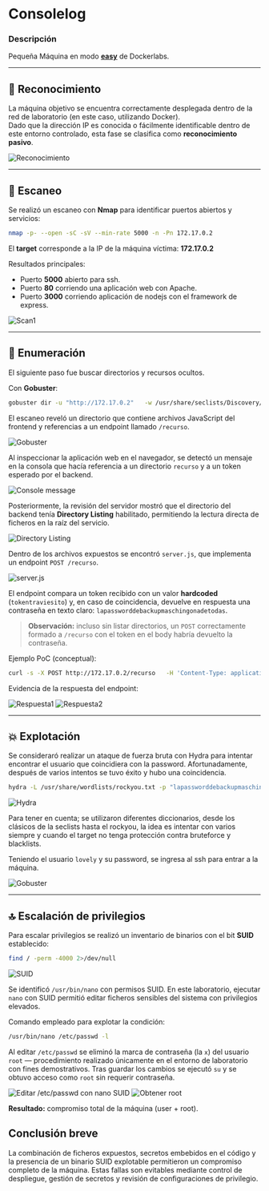 # Consolelog

### Descripción

Pequeña Máquina en modo **[easy](https://mega.nz/file/oGMWiKoJ#l02GwzicvsgLaczCjTSqaJNl5-NGajklpOY3A3Tu9to)** de Dockerlabs.

---

## 🔎 Reconocimiento

La máquina objetivo se encuentra correctamente desplegada dentro de la red de laboratorio (en este caso, utilizando Docker).  
Dado que la dirección IP es conocida o fácilmente identificable dentro de este entorno controlado, esta fase se clasifica como **reconocimiento pasivo**.

![Reconocimiento](https://i.imgur.com/rs4PSAQ.png)

---

## 📡 Escaneo

Se realizó un escaneo con **Nmap** para identificar puertos abiertos y servicios:

```bash
nmap -p- --open -sC -sV --min-rate 5000 -n -Pn 172.17.0.2
```

El **target** corresponde a la IP de la máquina víctima: **172.17.0.2**

Resultados principales:

- Puerto **5000** abierto para ssh.
- Puerto **80** corriendo una aplicación web con Apache.
- Puerto **3000** corriendo aplicación de nodejs con el framework de express.

![Scan1](https://i.imgur.com/1epCh4F.png)

---

## 📂 Enumeración

El siguiente paso fue buscar directorios y recursos ocultos.

Con **Gobuster**:

```bash
gobuster dir -u "http://172.17.0.2"   -w /usr/share/seclists/Discovery/Web-Content/directory-list-2.3-medium.txt   -t 20 -x php,txt,html,php.bak
```

El escaneo reveló un directorio que contiene archivos JavaScript del frontend y referencias a un endpoint llamado `/recurso`.

![Gobuster](https://i.imgur.com/zmVJle6.png)

Al inspeccionar la aplicación web en el navegador, se detectó un mensaje en la consola que hacía referencia a un directorio `recurso` y a un token esperado por el backend.

![Console message](https://i.imgur.com/bC2z0KO.png)

Posteriormente, la revisión del servidor mostró que el directorio del backend tenía **Directory Listing** habilitado, permitiendo la lectura directa de ficheros en la raíz del servicio.

![Directory Listing](https://i.imgur.com/QwUb4sa.png)

Dentro de los archivos expuestos se encontró `server.js`, que implementa un endpoint `POST /recurso`.

![server.js](https://i.imgur.com/ZNjSEUB.png)

El endpoint compara un token recibido con un valor **hardcoded** (`tokentraviesito`) y, en caso de coincidencia, devuelve en respuesta una contraseña en texto claro: `lapassworddebackupmaschingonadetodas`.

> **Observación:** incluso sin listar directorios, un `POST` correctamente formado a `/recurso` con el token en el body habría devuelto la contraseña.

Ejemplo PoC (conceptual):

```bash
curl -s -X POST http://172.17.0.2/recurso   -H 'Content-Type: application/json'   -d '{"token":"tokentraviesito"}'
```

Evidencia de la respuesta del endpoint:

![Respuesta1](https://i.imgur.com/XmITKDK.png)
![Respuesta2](https://i.imgur.com/A9pU7yY.png)

---

## 💥 Explotación

Se consideraró realizar un ataque de fuerza bruta con Hydra para intentar encontrar el usuario que coincidiera con la password. Afortunadamente, después de varios intentos se tuvo éxito y hubo una coincidencia.

```bash
hydra -L /usr/share/wordlists/rockyou.txt -p "lapassworddebackupmaschingonadetodas" ssh://172.17.0.2:5000 -t 4
```

![Hydra](https://i.imgur.com/UPEkHak.png)

Para tener en cuenta; se utilizaron diferentes diccionarios, desde los clásicos de la seclists hasta el rockyou, la idea es intentar con varios siempre y cuando el target no tenga protección contra bruteforce y blacklists.

Teniendo el usuario `lovely` y su password, se ingresa al ssh para entrar a la máquina.

![Gobuster](https://i.imgur.com/Joocf83.png)

---

## 🔝 Escalación de privilegios

Para escalar privilegios se realizó un inventario de binarios con el bit **SUID** establecido:

```bash
find / -perm -4000 2>/dev/null
```

![SUID](https://i.imgur.com/IpIBceK.png)

Se identificó `/usr/bin/nano` con permisos SUID. En este laboratorio, ejecutar `nano` con SUID permitió editar ficheros sensibles del sistema con privilegios elevados.

Comando empleado para explotar la condición:

```bash
/usr/bin/nano /etc/passwd -l
```

Al editar `/etc/passwd` se eliminó la marca de contraseña (la `x`) del usuario `root` — procedimiento realizado únicamente en el entorno de laboratorio con fines demostrativos. Tras guardar los cambios se ejecutó `su` y se obtuvo acceso como `root` sin requerir contraseña.

![Editar /etc/passwd con nano SUID](https://i.imgur.com/Pz3HDD0.png)
![Obtener root](https://i.imgur.com/QPgVRQU.png)

**Resultado:** compromiso total de la máquina (user + root).

## Conclusión breve

La combinación de ficheros expuestos, secretos embebidos en el código y la presencia de un binario SUID explotable permitieron un compromiso completo de la máquina. Estas fallas son evitables mediante control de despliegue, gestión de secretos y revisión de configuraciones de privilegio.
